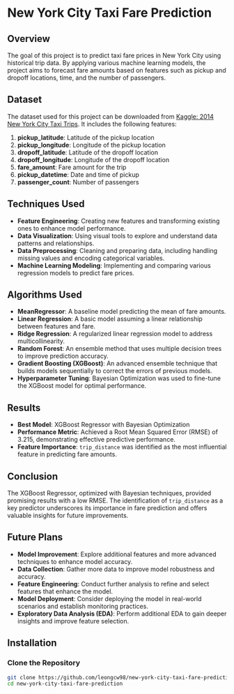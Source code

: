 # New York City Taxi Fare Prediction

## Overview

The goal of this project is to predict taxi fare prices in New York City using historical trip data. By applying various machine learning models, the project aims to forecast fare amounts based on features such as pickup and dropoff locations, time, and the number of passengers.

## Dataset

The dataset used for this project can be downloaded from [Kaggle: 2014 New York City Taxi Trips](https://www.kaggle.com/kentonnlp/2014-new-york-city-taxi-trips). It includes the following features:

1. **pickup_latitude**: Latitude of the pickup location
2. **pickup_longitude**: Longitude of the pickup location
3. **dropoff_latitude**: Latitude of the dropoff location
4. **dropoff_longitude**: Longitude of the dropoff location
5. **fare_amount**: Fare amount for the trip
6. **pickup_datetime**: Date and time of pickup
7. **passenger_count**: Number of passengers

## Techniques Used

- **Feature Engineering**: Creating new features and transforming existing ones to enhance model performance.
- **Data Visualization**: Using visual tools to explore and understand data patterns and relationships.
- **Data Preprocessing**: Cleaning and preparing data, including handling missing values and encoding categorical variables.
- **Machine Learning Modeling**: Implementing and comparing various regression models to predict fare prices.

## Algorithms Used

- **MeanRegressor**: A baseline model predicting the mean of fare amounts.
- **Linear Regression**: A basic model assuming a linear relationship between features and fare.
- **Ridge Regression**: A regularized linear regression model to address multicollinearity.
- **Random Forest**: An ensemble method that uses multiple decision trees to improve prediction accuracy.
- **Gradient Boosting (XGBoost)**: An advanced ensemble technique that builds models sequentially to correct the errors of previous models.
- **Hyperparameter Tuning**: Bayesian Optimization was used to fine-tune the XGBoost model for optimal performance.

## Results

- **Best Model**: XGBoost Regressor with Bayesian Optimization
- **Performance Metric**: Achieved a Root Mean Squared Error (RMSE) of 3.215, demonstrating effective predictive performance.
- **Feature Importance**: `trip_distance` was identified as the most influential feature in predicting fare amounts.

## Conclusion

The XGBoost Regressor, optimized with Bayesian techniques, provided promising results with a low RMSE. The identification of `trip_distance` as a key predictor underscores its importance in fare prediction and offers valuable insights for future improvements.

## Future Plans

- **Model Improvement**: Explore additional features and more advanced techniques to enhance model accuracy.
- **Data Collection**: Gather more data to improve model robustness and accuracy.
- **Feature Engineering**: Conduct further analysis to refine and select features that enhance the model.
- **Model Deployment**: Consider deploying the model in real-world scenarios and establish monitoring practices.
- **Exploratory Data Analysis (EDA)**: Perform additional EDA to gain deeper insights and improve feature selection.

## Installation

### Clone the Repository

```bash
git clone https://github.com/leongcw98/new-york-city-taxi-fare-prediction.git
cd new-york-city-taxi-fare-prediction
